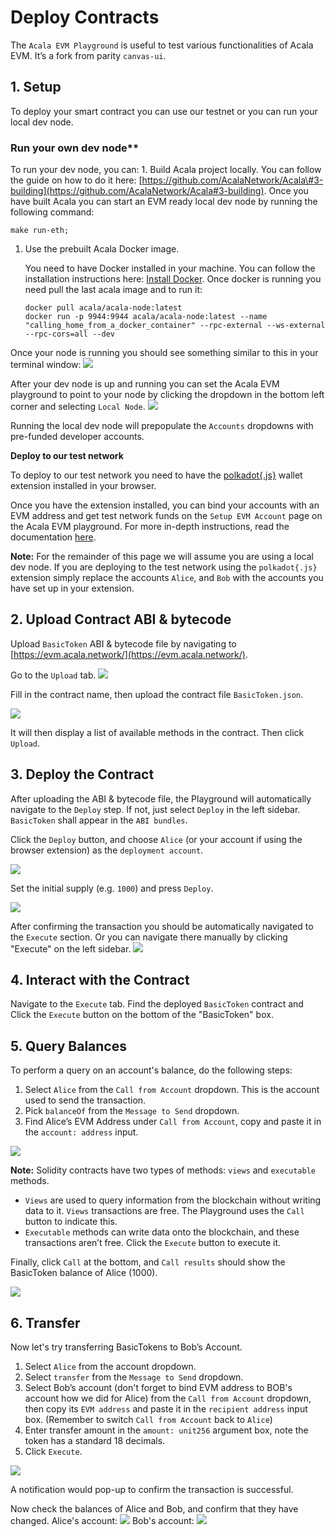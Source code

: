 # Deploy Contracts

The `Acala EVM Playground` is useful to test various functionalities of Acala EVM. It’s a fork from parity `canvas-ui`.

## **1. Setup**

To deploy your smart contract you can use our testnet or you can run your local dev node.

### Run your own dev node\*\*

To run your dev node, you can: 1. Build Acala project locally. You can follow the guide on how to do it here: [https://github.com/AcalaNetwork/Acala\#3-building](https://github.com/AcalaNetwork/Acala#3-building). Once you have built Acala you can start an EVM ready local dev node by running the following command:

```text
make run-eth;
```

1. Use the prebuilt Acala Docker image.

   You need to have Docker installed in your machine. You can follow the installation instructions here: [Install Docker](https://docs.docker.com/get-docker/). Once docker is running you need pull the last acala image and to run it:

   ```text
   docker pull acala/acala-node:latest
   docker run -p 9944:9944 acala/acala-node:latest --name "calling_home_from_a_docker_container" --rpc-external --ws-external --rpc-cors=all --dev
   ```

Once your node is running you should see something similar to this in your terminal window: ![](https://i.imgur.com/MQEURQr.png)

After your dev node is up and running you can set the Acala EVM playground to point to your node by clicking the dropdown in the bottom left corner and selecting `Local Node`. ![](https://i.imgur.com/pOfQb8z.png)

Running the local dev node will prepopulate the `Accounts` dropdowns with pre-funded developer accounts.

**Deploy to our test network**

To deploy to our test network you need to have the [polkadot{.js}](https://polkadot.js.org/extension/) wallet extension installed in your browser.

Once you have the extension installed, you can bind your accounts with an EVM address and get test network funds on the `Setup EVM Account` page on the Acala EVM playground. For more in-depth instructions, read the documentation [here](https://wiki.acala.network/build/development-guide/smart-contracts/get-started-evm/evm-account).

**Note:** For the remainder of this page we will assume you are using a local dev node. If you are deploying to the test network using the `polkadot{.js}` extension simply replace the accounts `Alice`, and `Bob` with the accounts you have set up in your extension.

## **2. Upload Contract ABI & bytecode**

Upload `BasicToken` ABI & bytecode file by navigating to [https://evm.acala.network/](https://evm.acala.network/).

Go to the `Upload` tab. ![](https://i.imgur.com/Ge3IwiM.png)

Fill in the contract name, then upload the contract file `BasicToken.json`.

![](https://i.imgur.com/kRM8Mfb.png)

It will then display a list of available methods in the contract. Then click `Upload`.

## **3. Deploy the Contract**

After uploading the ABI & bytecode file, the Playground will automatically navigate to the `Deploy` step. If not, just select `Deploy` in the left sidebar. `BasicToken` shall appear in the `ABI bundles`.

Click the `Deploy` button, and choose `Alice` \(or your account if using the browser extension\) as the `deployment account`.

![](https://i.imgur.com/FfoYEFU.png)

Set the initial supply \(e.g. `1000`\) and press `Deploy`.

![](https://i.imgur.com/wY0YG54.png)

After confirming the transaction you should be automatically navigated to the `Execute` section. Or you can navigate there manually by clicking "Execute" on the left sidebar. ![](https://i.imgur.com/wyrpMIv.png)

## **4. Interact with the Contract**

Navigate to the `Execute` tab. Find the deployed `BasicToken` contract and Click the `Execute` button on the bottom of the "BasicToken" box.

## **5. Query Balances**

To perform a query on an account's balance, do the following steps:

1. Select `Alice` from the `Call from Account` dropdown. This is the account used to send the transaction.
2. Pick `balanceOf` from the `Message to Send` dropdown.
3. Find Alice’s EVM Address under `Call from Account`, copy and paste it in the `account: address` input.

![](https://i.imgur.com/xH1j0ph.png)

**Note:** Solidity contracts have two types of methods: `views` and `executable` methods.

* `Views` are used to query information from the blockchain without writing data to it. `Views` transactions are free. The Playground uses the `Call` button to indicate this.
* `Executable` methods can write data onto the blockchain, and these transactions aren’t free. Click the `Execute` button to execute it.

Finally, click `Call` at the bottom, and `Call results` should show the BasicToken balance of Alice \(1000\).

![](https://i.imgur.com/GS7Znys.png)

## **6. Transfer**

Now let's try transferring BasicTokens to Bob’s Account.

1. Select `Alice` from the account dropdown.
2. Select `transfer` from the `Message to Send` dropdown.
3. Select Bob’s account \(don't forget to bind EVM address to BOB's account how we did for Alice\) from the `Call from Account` dropdown, then copy its `EVM address` and paste it in the `recipient address` input box. \(Remember to switch `Call from Account` back to `Alice`\)
4. Enter transfer amount in the `amount: unit256` argument box, note the token has a standard 18 decimals.
5. Click `Execute`.

![](https://i.imgur.com/l2utsuN.png)

A notification would pop-up to confirm the transaction is successful.

Now check the balances of Alice and Bob, and confirm that they have changed. Alice's account: ![](https://i.imgur.com/SCLwxRk.png) Bob's account: ![](https://i.imgur.com/pi3AKiN.png)

